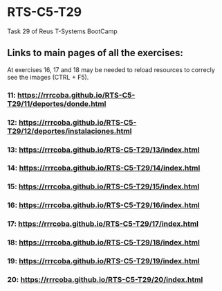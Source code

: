 # RTS-C5-T29

Task 29 of Reus T-Systems BootCamp

## Links to main pages of all the exercises:

At exercises 16, 17 and 18 may be needed to reload resources to correcly see the images (CTRL + F5).

### 11: https://rrrcoba.github.io/RTS-C5-T29/11/deportes/donde.html

### 12: https://rrrcoba.github.io/RTS-C5-T29/12/deportes/instalaciones.html

### 13: https://rrrcoba.github.io/RTS-C5-T29/13/index.html

### 14: https://rrrcoba.github.io/RTS-C5-T29/14/index.html

### 15: https://rrrcoba.github.io/RTS-C5-T29/15/index.html

### 16: https://rrrcoba.github.io/RTS-C5-T29/16/index.html

### 17: https://rrrcoba.github.io/RTS-C5-T29/17/index.html

### 18: https://rrrcoba.github.io/RTS-C5-T29/18/index.html

### 19: https://rrrcoba.github.io/RTS-C5-T29/19/index.html

### 20: https://rrrcoba.github.io/RTS-C5-T29/20/index.html
